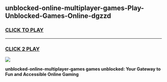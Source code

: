 
## unblocked-online-multiplayer-games-Play-Unblocked-Games-Online-dgzzd
<h3>
<a href="https://premium76.site?title=unblocked-online-multiplayer-games&ref=25A">CLICK TO PLAY</a></h3>
<hr>

<h3>
<a href="https://premium76.site?title=unblocked-online-multiplayer-games&ref=25A">CLICK 2 PLAY</a>
  
</h3>

<a href="https://premium76.site?title=unblocked-online-multiplayer-games&ref=25A"><img src="https://clearcache.store/games.png"></a>


**unblocked-online-multiplayer-games games unblocked: Your Gateway to Fun and Accessible Online Gaming**

